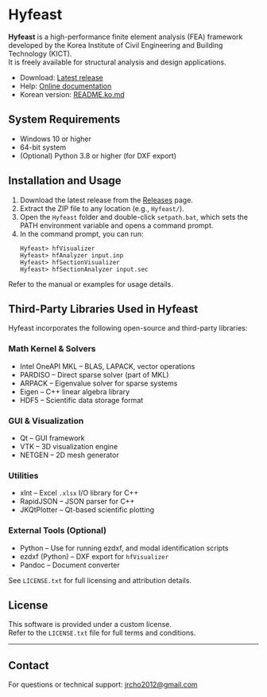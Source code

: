 # Hyfeast

**Hyfeast** is a high-performance finite element analysis (FEA) framework  
developed by the Korea Institute of Civil Engineering and Building Technology (KICT).  
It is freely available for structural analysis and design applications.

- Download: [Latest release](https://github.com/jrcho/Hyfeast/releases/latest)  
- Help: [Online documentation](https://jrcho.github.io/Hyfeast/index.html)  
- Korean version: [README.ko.md](./README.ko.md)

## System Requirements

- Windows 10 or higher
- 64-bit system
- (Optional) Python 3.8 or higher (for DXF export)

## Installation and Usage

1. Download the latest release from the [Releases](https://github.com/jrcho/Hyfeast/releases/latest) page.
2. Extract the ZIP file to any location (e.g., `Hyfeast/`).
3. Open the `Hyfeast` folder and double-click `setpath.bat`, which sets the PATH environment variable and opens a command prompt.
4. In the command prompt, you can run:
   ```
   Hyfeast> hfVisualizer
   Hyfeast> hfAnalyzer input.inp
   Hyfeast> hfSectionVisualizer
   Hyfeast> hfSectionAnalyzer input.sec
   ```

Refer to the manual or examples for usage details.

## Third-Party Libraries Used in Hyfeast

Hyfeast incorporates the following open-source and third-party libraries:

### Math Kernel & Solvers

- Intel OneAPI MKL – BLAS, LAPACK, vector operations  
- PARDISO – Direct sparse solver (part of MKL)  
- ARPACK – Eigenvalue solver for sparse systems  
- Eigen – C++ linear algebra library  
- HDF5 – Scientific data storage format

### GUI & Visualization

- Qt – GUI framework  
- VTK – 3D visualization engine  
- NETGEN – 2D mesh generator

### Utilities

- xlnt – Excel `.xlsx` I/O library for C++  
- RapidJSON – JSON parser for C++  
- JKQtPlotter – Qt-based scientific plotting

### External Tools (Optional)

- Python – Use for running ezdxf, and modal identification scripts
- ezdxf (Python) – DXF export for `hfVisualizer`
- Pandoc – Document converter  



See `LICENSE.txt` for full licensing and attribution details.


## License

This software is provided under a custom license.  
Refer to the `LICENSE.txt` file for full terms and conditions.

---

## Contact

For questions or technical support: jrcho2012@gmail.com
